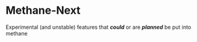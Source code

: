 # Methane-Next

Experimental (and unstable) features that **_could_** or are **_planned_** be put into methane
